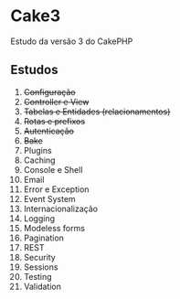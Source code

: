 # Cake3

Estudo da versão 3 do CakePHP

## Estudos

1. ~~Configuração~~
2. ~~Controller e View~~
3. ~~Tabelas e Entidades (relacionamentos)~~
4. ~~Rotas e prefixos~~
5. ~~Autenticação~~
6. ~~Bake~~
7. Plugins
8. Caching
9. Console e Shell
10. Email
11. Error e Exception
12. Event System
13. Internacionalização
14. Logging
15. Modeless forms
16. Pagination
17. REST
18. Security
19. Sessions
20. Testing
21. Validation
